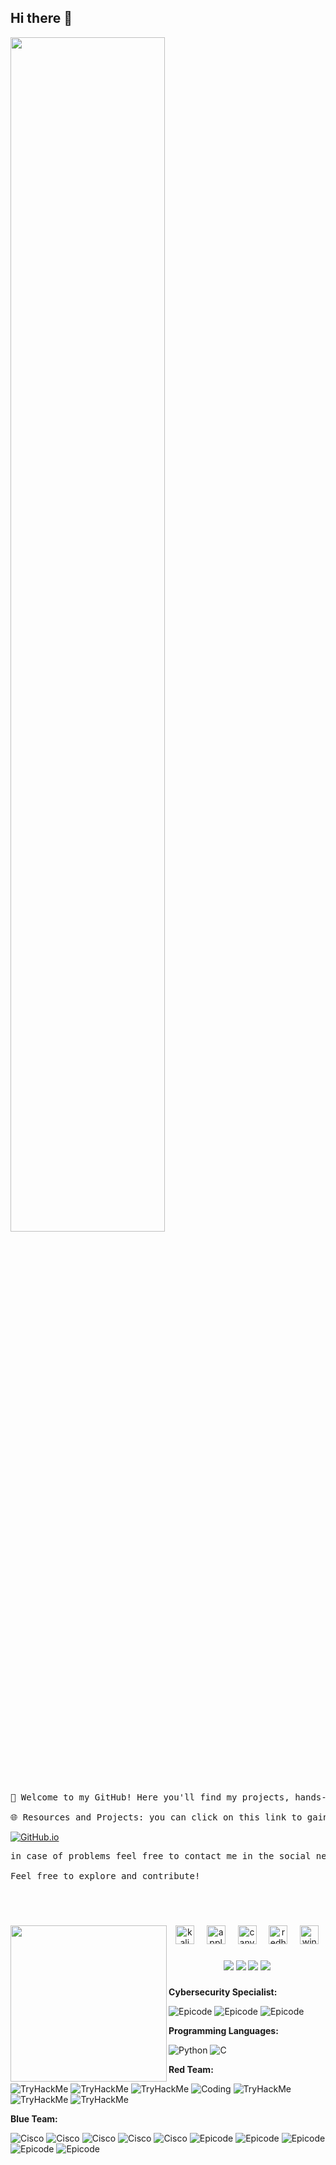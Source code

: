 ## Hi there 👋



<img src="https://readme-typing-svg.demolab.com?font=Inconsolata&weight=500&size=50&duration=4000&pause=300&color=A7A459&center=true&vCenter=true&multiline=true&repeat=false&random=false&width=1300&height=140&lines=I'm+Eleonora%2C+ an+aspiring+Ethical+Hacker+%E2%9C%A9" width="70%" />

<br><br>
<pre> 
👋 Welcome to my GitHub! Here you'll find my projects, hands-on tutorials, and other useful material.
 
🌐 Resources and Projects: you can click on this link to gain access to:
</pre> 
[![GitHub.io](https://img.shields.io/badge/my_portfolio-000?style=for-the-badge&logo=ko-fi&logoColor=white)](https://eleovl.github.io/)

<pre>
in case of problems feel free to contact me in the social networks, you can find below. 

Feel free to explore and contribute!
</pre>
<br><br>


###
 
<img align="left" height="250" src="https://media.tenor.com/wUAhPYKgRCUAAAAi/alien-space.gif"  />

###

<div align="center">
  <img src="https://img.icons8.com/?size=256&id=qBWtR72kluCU&format=png" height="30" alt="kali logo"  />
  <img width="12" />
  <img src="https://incitrio.com/wp-content/uploads/2015/01/Apple_gray_logo.png" height="30" alt="apple logo"  />
  <img width="12" />
  <img src="https://cdn.jsdelivr.net/gh/devicons/devicon/icons/canva/canva-original.svg" height="30" alt="canva logo"  />
  <img width="12" />
  <img src="https://cdn.jsdelivr.net/gh/devicons/devicon/icons/redhat/redhat-original.svg" height="30" alt="redhat logo"  />
  <img width="12" />
  <img src="https://cdn.jsdelivr.net/gh/devicons/devicon/icons/windows8/windows8-original.svg" height="30" alt="windows8 logo"  />
</div>

###

<div align="center">
  
[![](https://img.shields.io/badge/linkedin-0a66c2?logo=linkedin)](http://linkedin.com/in/eleonoraviola)
[![](https://img.shields.io/badge/tryhackme-FF6364?logo=tryhackme)](https://tryhackme.com/r/p/eleon.viola)
[![](https://img.shields.io/badge/portfolio-ff66ab?logo=github)](https://Eleovl.github.io/)
[![](https://img.shields.io/badge/hackthebox-F5F5DC?logo=hackthebox)](https://app.hackthebox.com/profile/overview)
</div>

###

**Cybersecurity Specialist:**

![Epicode](https://img.shields.io/badge/OperatingSystems-Windows/Linux-informational?style=flat&logo=kalilinux&logoColor=white&color=6aa6f8)
![Epicode](https://img.shields.io/badge/VulnerabilityAssessment-PenetrationTesting-informational?style=flat&logo=openaccess&logoColor=white&color=6aa6f8)
![Epicode](https://img.shields.io/badge/Networking-NetworkConfiguration-informational?style=flat&logo=enpass&logoColor=white&color=6aa6f8)

**Programming Languages:**

![Python](https://img.shields.io/badge/Code-Python-informational?style=flat&logo=python&logoColor=white&color=6aa6f8)
![C](https://img.shields.io/badge/Code-C-informational?style=flat&logo=C&logoColor=white&color=6aa6f8)

**Red Team:**

![TryHackMe](https://img.shields.io/badge/Jr.Pentester-OWASP-informational?style=flat&logo=tryhackme&logoColor=white&color=6aa6f8)
![TryHackMe](https://img.shields.io/badge/WebFundamentals-BurpSuite-informational?style=flat&logo=burpsuite&logoColor=white&color=6aa6f8)
![TryHackMe](https://img.shields.io/badge/Jr.Pentester-Metasploit-informational?style=flat&logo=tryhackme&logoColor=white&color=6aa6f8)
![Coding](https://img.shields.io/badge/Scripting-Powershell&Bash-informational?style=flat&logo=gnubash&logoColor=white&color=6aa6f8)
![TryHackMe](https://img.shields.io/badge/WebFundamentals-SQLi-informational?style=flat&logo=tryhackme&logoColor=white&color=6aa6f8)
![TryHackMe](https://img.shields.io/badge/WebFundamentals-XSS-informational?style=flat&logo=tryhackme&logoColor=white&color=6aa6f8)
![TryHackMe](https://img.shields.io/badge/Jr.Pentester-PrivilegeEscalation-informational?style=flat&logo=tryhackme&logoColor=white&color=6aa6f8)

**Blue Team:**

![Cisco](https://img.shields.io/badge/NetworkDefense-Firewall-informational?style=flat&logo=cisco&logoColor=white&color=6aa6f8)
![Cisco](https://img.shields.io/badge/NetworkDefense-Hardening-informational?style=flat&logo=cisco&logoColor=white&color=6aa6f8)
![Cisco](https://img.shields.io/badge/NetworkDefense-SecurityControls-informational?style=flat&logo=cisco&logoColor=white&color=6aa6f8)
![Cisco](https://img.shields.io/badge/NetworkDefense-IncidentResponse-informational?style=flat&logo=cisco&logoColor=white&color=6aa6f8)
![Cisco](https://img.shields.io/badge/RiskManagement-RiskAssessment-informational?style=flat&logo=cisco&logoColor=white&color=6aa6f8)
![Epicode](https://img.shields.io/badge/BlueTeam-DigitalForensics-informational?style=flat&logo=cisco&logoColor=white&color=6aa6f8)
![Epicode](https://img.shields.io/badge/BlueTeam-VulnerabilityManagement-informational?style=flat&logo=cisco&logoColor=white&color=6aa6f8)
![Epicode](https://img.shields.io/badge/BlueTeam-ThreatHunting-informational?style=flat&logo=keepassxc&logoColor=white&color=6aa6f8)
![Epicode](https://img.shields.io/badge/BlueTeam-Wireshark-informational?style=flat&logo=wireshark&logoColor=white&color=6aa6f8)
![Epicode](https://img.shields.io/badge/BlueTeam-Reporting&Analysis-informational?style=flat&logo=bookstack&logoColor=white&color=6aa6f8)

### 
